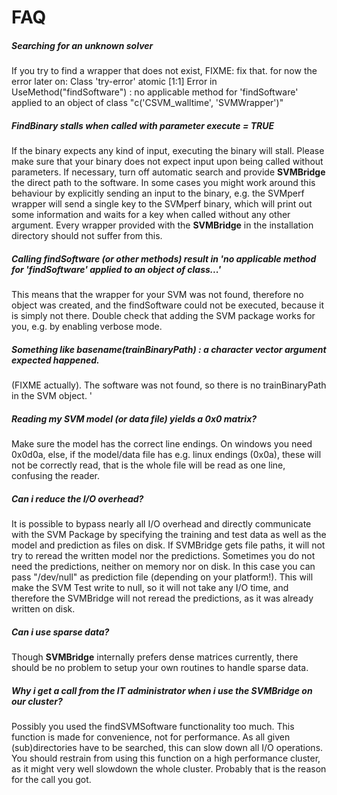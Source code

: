 


# FAQ

##### Searching for an unknown solver


If you try to find a wrapper that does not exist, FIXME: fix that.
for now the error later on:
Class 'try-error'  atomic [1:1] Error in UseMethod("findSoftware") :
  no applicable method for 'findSoftware' applied to an object of class "c('CSVM_walltime', 'SVMWrapper')"

##### FindBinary stalls when called with parameter execute = TRUE


If the binary expects any kind of input, executing the binary will stall. Please make sure that your binary does not expect input upon being called without parameters. If necessary, turn off automatic search and provide **SVMBridge** the direct path to the software. In some cases you might work around this behaviour by explicitly sending an input to the binary, e.g. the SVMperf wrapper will send a single key to the SVMperf binary, which will print out some information and waits for a key when called without any other argument. Every wrapper provided with the **SVMBridge** in the installation directory should not suffer from this.

##### Calling findSoftware (or other methods) result in 'no applicable method for 'findSoftware' applied to an object of class...'


This means that the wrapper for your SVM was not found, therefore no object was created, and the findSoftware could not be executed, because it is simply not there. Double check that adding the SVM package works for you, e.g. by enabling verbose mode.

##### Something like basename(trainBinaryPath) : a character vector argument expected happened.


(FIXME actually). The software was not found, so there is no trainBinaryPath in the SVM object.
'
##### Reading my SVM model (or data file) yields a 0x0 matrix?



Make sure the model has the correct line endings. On windows you need 0x0d0a, else, if the model/data file has e.g. linux endings (0x0a), these will not be correctly read, that is the whole file will be read as one line, confusing the reader.


##### Can i reduce the I/O overhead?

It is possible to bypass nearly all I/O overhead and directly communicate with the SVM Package by specifying the training and test data as well as the model and prediction as files on disk. If SVMBridge gets file paths, it will not try to reread the written model nor the predictions. Sometimes you do not need the predictions, neither on memory nor on disk. In this case you can pass "/dev/null" as prediction file (depending on your platform!). This will make the SVM Test write to null, so it will not take any I/O time,  and therefore the SVMBridge will not reread the predictions, as it was already written on disk.


##### Can i use sparse data?

Though **SVMBridge** internally prefers dense matrices currently, there should be no problem to setup your own routines to handle sparse data.


##### Why i get a call from the IT administrator when i use the **SVMBridge** on our cluster?

Possibly you used the findSVMSoftware functionality too much. This function is made for convenience, not for performance. As all given (sub)directories have to be searched, this can slow down all I/O operations. You should restrain from using  this function on a high performance cluster, as it might very well slowdown the whole cluster. Probably that is the reason for the call you got.
